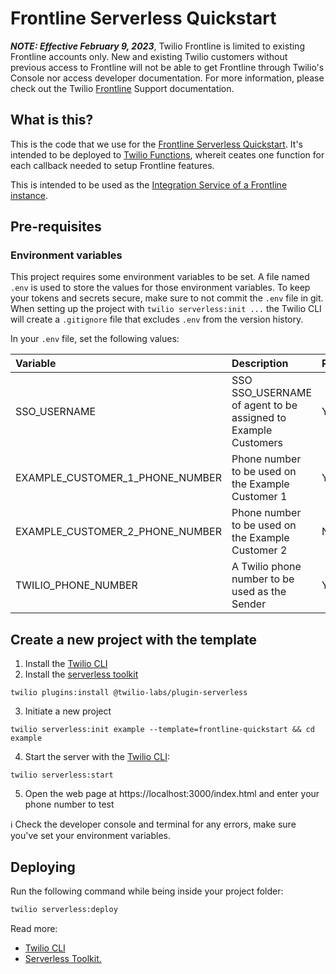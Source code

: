# Frontline Serverless Quickstart

***NOTE: Effective February 9, 2023***, Twilio Frontline is limited to existing Frontline accounts only. New and existing Twilio customers without previous access to Frontline will not be able to get Frontline through Twilio's Console nor access developer documentation.   For more information, please check out the Twilio [Frontline](https://support.twilio.com/hc/en-us/articles/12427869273627-Twilio-Frontline-Limitation-of-New-Sales-Notice-and-Information) Support documentation.

## What is this?
This is the code that we use for the [Frontline Serverless Quickstart](https://www.twilio.com/docs/frontline/serverless-quickstart). It's intended to be deployed to [Twilio Functions](https://www.twilio.com/docs/runtime/functions), whereit ceates one function for each callback needed to setup Frontline features. 

This is intended to be used as the [Integration Service of a Frontline instance](https://www.twilio.com/docs/frontline/frontline-integration-service).

## Pre-requisites

### Environment variables

This project requires some environment variables to be set. A file named `.env` is used to store the values for those environment variables. To keep your tokens and secrets secure, make sure to not commit the `.env` file in git. When setting up the project with `twilio serverless:init ...` the Twilio CLI will create a `.gitignore` file that excludes `.env` from the version history.

In your `.env` file, set the following values:

| Variable | Description | Required |
| :------- | :---------- | :------- |
| SSO_USERNAME | SSO SSO_USERNAME of agent to be assigned to Example Customers | Yes |
| EXAMPLE_CUSTOMER_1_PHONE_NUMBER | Phone number to be used on the Example Customer 1 | Yes |
| EXAMPLE_CUSTOMER_2_PHONE_NUMBER | Phone number to be used on the Example Customer 2 | No |
| TWILIO_PHONE_NUMBER | A Twilio phone number to be used as the Sender | Yes |


## Create a new project with the template

1. Install the [Twilio CLI](https://www.twilio.com/docs/twilio-cli/quickstart#install-twilio-cli)
2. Install the [serverless toolkit](https://www.twilio.com/docs/labs/serverless-toolkit/getting-started)

```shell
twilio plugins:install @twilio-labs/plugin-serverless
```

3. Initiate a new project

```
twilio serverless:init example --template=frontline-quickstart && cd example
```

4. Start the server with the [Twilio CLI](https://www.twilio.com/docs/twilio-cli/quickstart):

```
twilio serverless:start
```

5. Open the web page at https://localhost:3000/index.html and enter your phone number to test

ℹ️ Check the developer console and terminal for any errors, make sure you've set your environment variables.

## Deploying

Run the following command while being inside your project folder:

```bash
twilio serverless:deploy
```

Read more:
- [Twilio CLI](https://www.twilio.com/docs/twilio-cli/quickstart)
- [Serverless Toolkit.](https://www.twilio.com/docs/labs/serverless-toolkit)